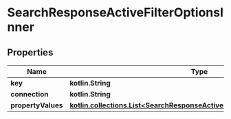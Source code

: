 
# SearchResponseActiveFilterOptionsInner

## Properties
| Name | Type | Description | Notes |
| ------------ | ------------- | ------------- | ------------- |
| **key** | **kotlin.String** |  |  [optional] |
| **connection** | **kotlin.String** |  |  [optional] |
| **propertyValues** | [**kotlin.collections.List&lt;SearchResponseActiveFilterOptionsInnerValuesInner&gt;**](SearchResponseActiveFilterOptionsInnerValuesInner.md) |  |  [optional] |



